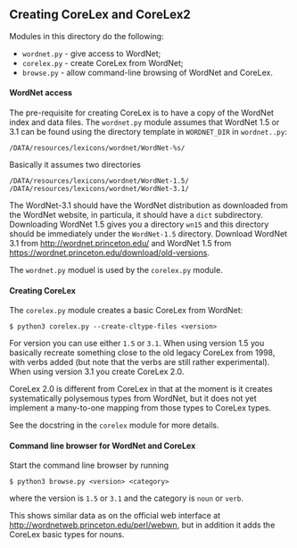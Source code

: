 ## Creating CoreLex and CoreLex2

Modules in this directory do the following:

- `wordnet.py` - give access to WordNet;
- `corelex.py` - create CoreLex from WordNet;
- `browse.py` - allow command-line browsing of WordNet and CoreLex.


#### WordNet access

The pre-requisite for creating CoreLex is to have a copy of the WordNet index and data files. The `wordnet.py` module assumes that WordNet 1.5 or 3.1 can be found using the directory template in `WORDNET_DIR` in `wordnet..py`:

```
/DATA/resources/lexicons/wordnet/WordNet-%s/
```

Basically it assumes two directories

```
/DATA/resources/lexicons/wordnet/WordNet-1.5/
/DATA/resources/lexicons/wordnet/WordNet-3.1/
```

The WordNet-3.1 should have the WordNet distribution as downloaded from the WordNet website, in particula, it should have a `dict` subdirectory. Downloading WordNet 1.5 gives you a directory `wn15` and this directory should be immediately under the `WordNet-1.5` directory. Download WordNet 3.1 from http://wordnet.princeton.edu/ and WordNet 1.5 from https://wordnet.princeton.edu/download/old-versions.

The `wordnet.py` moduel is used by the `corelex.py` module.


#### Creating CoreLex

The `corelex.py` module creates a basic CoreLex from WordNet:

```
$ python3 corelex.py --create-cltype-files <version>
```

For version you can use either `1.5` or `3.1`. When using version 1.5 you basically recreate something close to the old legacy CoreLex from 1998, with verbs added (but note that the verbs are still rather experimental). When using version 3.1 you create CoreLex 2.0.

CoreLex 2.0 is different from CoreLex in that at the moment is it creates systematically polysemous types from WordNet, but it does not yet implement a many-to-one mapping from those types to CoreLex types.

See the docstring in the `corelex` module for more details.


#### Command line browser for WordNet and CoreLex

Start the command line browser by running

```
$ python3 browse.py <version> <category>
```

where the version is `1.5` or `3.1` and the category is `noun` or `verb`.

This shows similar data as on the official web interface at http://wordnetweb.princeton.edu/perl/webwn, but in addition it adds the CoreLex basic types for nouns.
